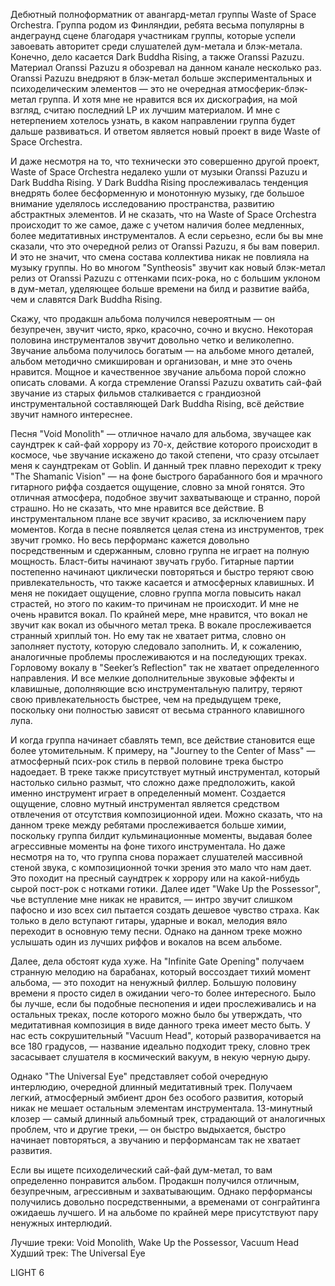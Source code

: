 Дебютный полноформатник от авангард-метал группы Waste of Space Orchestra. Группа родом из Финляндии, ребята весьма популярны в андеграунд сцене благодаря участникам группы, которые успели завоевать авторитет среди слушателей дум-метала и блэк-метала. Конечно, дело касается Dark Buddha Rising, а также Oranssi Pazuzu. Материал Oranssi Pazuzu я обозревал на данном канале несколько раз. Oranssi Pazuzu внедряют в блэк-метал больше экспериментальных и психоделическим элементов — это не очередная атмосферик-блэк-метал группа. И хотя мне не нравится вся их дискография, на мой взгляд, считаю последний LP их лучшим материалом. И мне с нетерпением хотелось узнать, в каком направлении группа будет дальше развиваться. И ответом является новый проект в виде Waste of Space Orchestra.

И даже несмотря на то, что технически это совершенно другой проект, Waste of Space Orchestra недалеко ушли от музыки Oranssi Pazuzu и Dark Buddha Rising. У Dark Buddha Rising прослеживалась тенденция внедрять более бесформенную и монотонную музыку, где большое внимание уделялось исследованию пространства, развитию абстрактных элементов. И не сказать, что на Waste of Space Orchestra происходит то же самое, даже с учетом наличия более медленных, более медитативных инструменталов. А если серьезно, если бы вы мне сказали, что это очередной релиз от Oranssi Pazuzu, я бы вам поверил. И это не значит, что смена состава коллектива никак не повлияла на музыку группы. Но во многом "Syntheosis" звучит как новый блэк-метал релиз от Oranssi Pazuzu с оттенками псих-рока, но с большим уклоном в дум-метал, уделяющее больше времени на билд и развитие вайба, чем и славятся Dark Buddha Rising.

Скажу, что продакшн альбома получился невероятным — он безупречен, звучит чисто, ярко, красочно, сочно и вкусно. Некоторая половина инструменталов звучит довольно четко и великолепно. Звучание альбома получилось богатым — на альбоме много деталей, альбом методично смикширован и организован, и мне это очень нравится. Мощное и качественное звучание альбома порой сложно описать словами. А когда стремление Oranssi Pazuzu охватить сай-фай звучание из старых фильмов сталкивается с грандиозной инструментальной составляющей Dark Buddha Rising, всё действие звучит намного интереснее.

Песня "Void Monolith" — отличное начало для альбома, звучащее как саундтрек к сай-фай хоррору из 70-х, действие которого происходит в космосе, чье звучание искажено до такой степени, что сразу отсылает меня к саундтрекам от Goblin. И данный трек плавно переходит к треку "The Shamanic Vision" — на фоне быстрого барабанного боя и мрачного гитарного риффа создается ощущение, словно за мной гонятся. Это отличная атмосфера, подобное звучит захватывающе и странно, порой страшно. Но не сказать, что мне нравится все действие. В инструментальном плане все звучит красиво, за исключением пару моментов. Когда в песне появляется целая стена из инструментов, трек звучит громко. Но весь перформанс кажется довольно посредственным и сдержанным, словно группа не играет на полную мощность. Бласт-биты начинают звучать грубо. Гитарные партии постепенно начинают циклически повторяться и быстро теряют свою привлекательность, что также касается и атмосферных клавишных. И меня не покидает ощущение, словно группа могла повысить накал страстей, но этого по каким-то причинам не происходит. И мне не очень нравится вокал. По крайней мере, мне нравится, что вокал не звучит как вокал из обычного метал трека. В вокале прослеживается странный хриплый тон. Но ему так не хватает ритма, словно он заполняет пустоту, которую следовало заполнить. И, к сожалению, аналогичные проблемы прослеживаются и на последующих треках. Горловому вокалу в "Seeker’s Reflection" так не хватает определенного направления. И все мелкие дополнительные звуковые эффекты и клавишные, дополняющие всю инструментальную палитру, теряют свою привлекательность быстрее, чем на предыдущем треке, поскольку они полностью зависят от весьма странного клавишного лупа.

И когда группа начинает сбавлять темп, все действие становится еще более утомительным. К примеру, на "Journey to the Center of Mass" — атмосферный псих-рок стиль в первой половине трека быстро надоедает. В треке также присутствует мутный инструментал, который настолько сильно размыт, что сложно даже предположить, какой именно инструмент играет в определенный момент. Создается ощущение, словно мутный инструментал является средством отвлечения от отсутствия композиционной идеи. Можно сказать, что на данном треке между ребятами прослеживается больше химии, поскольку группа билдит кульминационные моменты, выдавая более агрессивные моменты на фоне тихого инструментала. Но даже несмотря на то, что группа снова поражает слушателей массивной стеной звука, с композиционной точки зрения это мало что нам дает. Это походит на пресный саундтрек к хоррору или на какой-нибудь сырой пост-рок с нотками готики. Далее идет "Wake Up the Possessor", чье вступление мне никак не нравится, — интро звучит слишком пафосно и изо всех сил пытается создать дешевое чувство страха. Как только в дело вступают гитары, ударные и вокал, мелодия вяло переходит в основную тему песни. Однако на данном треке можно услышать один из лучших риффов и вокалов на всем альбоме.

Далее, дела обстоят куда хуже. На "Infinite Gate Opening" получаем странную мелодию на барабанах, который воссоздает тихий момент альбома, — это походит на ненужный филлер. Большую половину времени я просто сидел в ожидании чего-то более интересного. Было бы лучше, если бы подобные песнопения и идеи прослеживались и на остальных треках, после которого можно было бы утверждать, что медитативная композиция в виде данного трека имеет место быть. У нас есть сокрушительный "Vacuum Head", который разворачивается на все 180 градусов, — название идеально подходит треку, словно трек засасывает слушателя в космический вакуум, в некую черную дыру.

Однако "The Universal Eye" представляет собой очередную интерлюдию, очередной длинный медитативный трек. Получаем легкий, атмосферный эмбиент дрон без особого развития, который никак не мешает остальным элементам инструментала. 13-минутный клозер — самый длинный альбомный трек, страдающий от аналогичных проблем, что и другие треки, — он быстро выдыхается, быстро начинает повторяться, а звучанию и перформансам так не хватает развития.

Если вы ищете психоделический сай-фай дум-метал, то вам определенно понравится альбом. Продакшн получился отличным, безупречным, агрессивным и захватывающим. Однако перформансы получились довольно посредственными, а временами от сонграйтинга ожидаешь лучшего. И на альбоме по крайней мере присутствуют пару ненужных интерлюдий.

Лучшие треки: Void Monolith, Wake Up the Possessor, Vacuum Head
Худший трек: The Universal Eye

LIGHT 6
